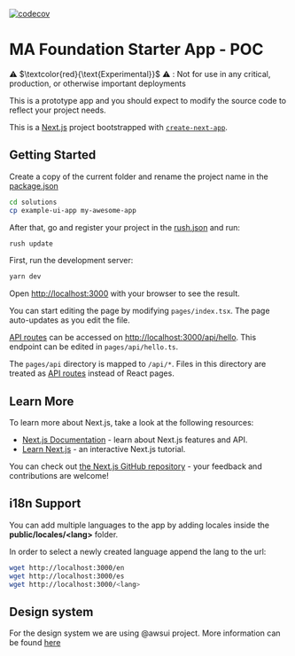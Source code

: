 [![codecov](https://codecov.io/github/aws-solutions/solution-spark-on-aws/branch/codecov/graph/badge.svg?flag=example-ui-app)](https://codecov.io/github/aws-solutions/solution-spark-on-aws)

# MA Foundation Starter App - POC

⚠️ $\textcolor{red}{\text{Experimental}}$ ⚠️ : Not for use in any critical, production, or otherwise important deployments

This is a prototype app and you should expect to modify the source code to reflect your project needs.

This is a [Next.js](https://nextjs.org/) project bootstrapped with [`create-next-app`](https://github.com/vercel/next.js/tree/canary/packages/create-next-app).

## Getting Started

Create a copy of the current folder and rename the project name in the [package.json](./package.json#L2)

```sh
cd solutions
cp example-ui-app my-awesome-app
```

After that, go and register your project in the [rush.json](../../rush.json) and run:

```sh
rush update
```

First, run the development server:

```sh
yarn dev
```

Open [http://localhost:3000](http://localhost:3000) with your browser to see the result.

You can start editing the page by modifying `pages/index.tsx`. The page auto-updates as you edit the file.

[API routes](https://nextjs.org/docs/api-routes/introduction) can be accessed on [http://localhost:3000/api/hello](http://localhost:3000/api/hello). This endpoint can be edited in `pages/api/hello.ts`.

The `pages/api` directory is mapped to `/api/*`. Files in this directory are treated as [API routes](https://nextjs.org/docs/api-routes/introduction) instead of React pages.

## Learn More

To learn more about Next.js, take a look at the following resources:

- [Next.js Documentation](https://nextjs.org/docs) - learn about Next.js features and API.
- [Learn Next.js](https://nextjs.org/learn) - an interactive Next.js tutorial.

You can check out [the Next.js GitHub repository](https://github.com/vercel/next.js/) - your feedback and contributions are welcome!

## i18n Support

You can add multiple languages to the app by adding locales inside the **public/locales/\<lang>** folder.

In order to select a newly created language append the lang to the url:

```sh
wget http://localhost:3000/en
wget http://localhost:3000/es
wget http://localhost:3000/<lang>
```

## Design system

For the design system we are using @awsui project. More information can be found [here](https://github.com/aws/awsui-documentation)
